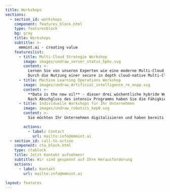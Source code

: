 ```yaml
---
title: Workshops
sections:
  - section_id: workshops
    component: features_block.html
    type: featuresblock
    bg: gray
    title: Workshops
    subtitle: >-
      mmmint.ai - creating value
    featureslist:
      - title: Multi-Cloud Strategie Workshop
        image: images/undraw_server_status_5pbv.svg
        content: >-
          Lernen Sie von unseren Experten wie eine moderne Multi-Cloud Strategie ihre Digitalen Transformation voran bringen kann. 
          Durch die Nutzung einer secure in depth cloud-native Multi-Cloud Strategie wird Ihre IT Transformation nicht nur deutlich modernisiert sondern gleichzeitig Zukunftssicher und deutlich verlässlichlicher gestaltet.
      - title: Machine Learning Operations Workshop
        image: images/undraw_Artificial_intelligence_re_enpp.svg
        content: >-
          **Data is the new oil** - dieser drei wöchentliche hybride Workshop Serie zu MLOps vermittelt Ihnen anhand von neusten Trainings Material sowie Hand-On Beratung wie Sie ihre Machine Learning Workloads in die Produktion bringen. 
          Nach Abschgluss des intensiv Programms haben Sie die Fähigkiet Ihre Bereistellung Geschwindigkeit von Machine Learning Alogrithmen in die Produktion deutlich zu erhöhen.
      - title: Individuelle Workshops für Ihr Unternehmen
        image: images/undraw_robotics_kep0.svg
        content: >-
          Sie möchten Ihr Unternehmen digitalisieren und haben bereits konkrete Ideen? Sprechen Sie uns gerne an. <mark>mmmint.ai - creating value</mark>

        actions:
          - label: Contact
            url: mailto:info@mmmint.ai
  - section_id: call-to-action
    component: cta_block.html
    type: ctablock
    title: Jetzt Kontakt aufnehmen!
    subtitle: Wir sind gespannt auf Ihre Herausforderung
    actions:
      - label: Kontakt
        url: mailto:info@mmmint.ai

layout: features
---
```

